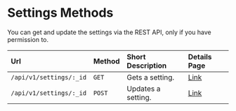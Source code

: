 # Settings Methods

You can get and update the settings via the REST API, only if you have permission to.

| Url | Method | Short Description | Details Page |
| :--- | :--- | :--- | :--- |
| `/api/v1/settings/:_id` | `GET` | Gets a setting. | [Link](get/) |
| `/api/v1/settings/:_id` | `POST` | Updates a setting. | [Link](update/) |
